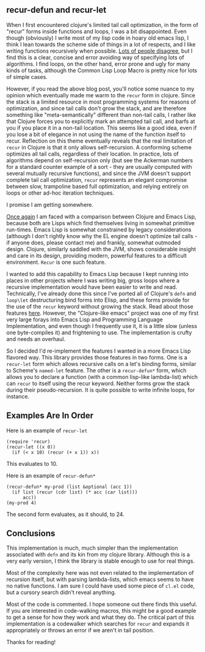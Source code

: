 recur-defun and recur-let
-------------------------

When I first encountered clojure's limited tail call optimization, in
the form of "recur" forms inside functions and loops, I was a bit
disappointed.  Even though (obviously) I write most of my lisp code in
hoary old emacs lisp, I think I lean towards the scheme side of things
in a lot of respects, and I like writing functions recursively when
possible.  [Lots of people
disagree](http://dorophone.blogspot.com/2009/04/python-tail-call-hullabu.html),
but I find this is a clear, concise and error avoiding way of
specifying lots of algorithms.  I find loops, on the other hand, error
prone and ugly for many kinds of tasks, although the Common Lisp Loop
Macro is pretty nice for lots of simple cases.

However, if you read the above blog post, you'll notice some nuance to
my opinion which eventually made me warm to the `recur` form in
clojure.  Since the stack is a limited resource in most programming
systems for reasons of optimization, and since tail calls don't grow
the stack, and are therefore something like "meta-semantically"
different than non-tail calls, I rather like that Clojure forces you
to explicitly mark an attempted tail call, and barfs at you if you
place it in a non-tail location.  This seems like a good idea, even if
you lose a bit of elegance in not using the name of the function
itself to recur.  Reflection on this theme eventually reveals that the
real limitation of `recur` in Clojure is that it only allows
self-recursion.  A conforming scheme optimizes all tail calls,
regardless of their location.  In practice, lots of algorithms depend
on self-recursion only (but see the Ackerman numbers for a standard
counter example of a sort - they are usually computed with several
mutually recursive functions), and since the JVM doesn't support
complete tail call optimization, `recur` represents an elegant
compromise between slow, trampoline based full optimization, and
relying entirely on loops or other ad-hoc iteration techniques.

I promise I am getting somewhere.

[Once
again](https://github.com/VincentToups/emacs-utils/blob/master/multi-methods.md)
I am faced with a comparison between Clojure and Emacs Lisp, because
both are Lisps which find themselves living in somewhat primitive
run-times.  Emacs Lisp is somewhat constrained by legacy
considerations (although I don't rightly know why the EL engine
doesn't optimize tail calls - if anyone does, please contact me) and
frankly, somewhat outmoded design.  Clojure, similarly saddled with
the JVM, shows considerable insight and care in its design, providing
modern, powerful features to a difficult environment.  `Recur` is one
such feature.

I wanted to add this capability to Emacs Lisp because I kept running
into places in other projects where I was writing big, gross loops
where a recursive implementation would have been easier to write and
read.  Technically, I've already done this since I've ported all of
Clojure's `defn` and `loop\let` destructuring bind forms into Elisp,
and these forms provide for the use of the `recur` keyword without
growing the stack.  Read about those features
[here](https://github.com/VincentToups/emacs-utils/blob/master/README.md).
However, the "Clojure-like emacs" project was one of my first very
large forays into Emacs Lisp and Programming Language Implementation,
and even though I frequently use it, it is a little slow (unless one
byte-compiles it) and frightening to use.  The implementation is
crufty and needs an overhaul.

So I decided I'd re-implement the features I wanted in a more Emacs
Lisp flavored way.  This library provides those features in two forms.
One is a `recur-let` form which allows recursive calls on a let's
binding forms, similar to Scheme's `named-let` feature.  The other is
a `recur-defun*` form, which allows you to declare a function (with a
common lisp-like lambda-list) which can `recur` to itself using the
recur keyword.  Neither forms grow the stack during their
pseudo-recursion.  It is quite possible to write infinite loops, for
instance.

Examples Are In Order
---------------------

Here is an example of `recur-let`
    
    (require 'recur)
    (recur-let ((x 0))
      (if (< x 10) (recur (+ x 1)) x))

This evaluates to 10.

Here is an example of `recur-defun*`

    (recur-defun* my-prod (list &optional (acc 1))
      (if list (recur (cdr list) (* acc (car list)))
          acc))
    (my-prod 4) 

The second form evaluates, as it should, to 24.

Conclusions
-----------

This implementation is much, much simpler than the implementation
associated with `defn` and its kin from my clojure library.  Although
this is a very early version, I think the library is stable enough to
use for real things.

Most of the complexity here was not even related to the implementation
of recursion itself, but with parsing lambda-lists, which emacs seems
to have no native functions.  I am sure I could have used some piece
of `cl.el` code, but a cursory search didn't reveal anything.

Most of the code is commented.  I hope someone out there finds this
useful.  If you are interested in code-walking macros, this might be a
good example to get a sense for how they work and what they do.  The
critical part of this implementation is a codewalker which searches
for `recur` and expands it appropriately or throws an error if we
aren't in tail position.

Thanks for reading!





  

